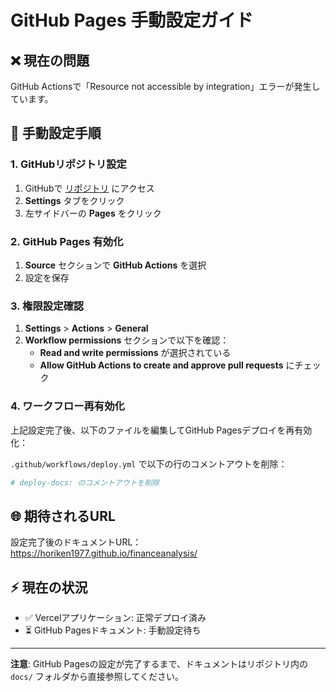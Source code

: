 # GitHub Pages 手動設定ガイド

## ❌ 現在の問題
GitHub Actionsで「Resource not accessible by integration」エラーが発生しています。

## 🔧 手動設定手順

### 1. GitHubリポジトリ設定
1. GitHubで [リポジトリ](https://github.com/horiken1977/financeanalysis) にアクセス
2. **Settings** タブをクリック
3. 左サイドバーの **Pages** をクリック

### 2. GitHub Pages 有効化
1. **Source** セクションで **GitHub Actions** を選択
2. 設定を保存

### 3. 権限設定確認
1. **Settings** > **Actions** > **General**
2. **Workflow permissions** セクションで以下を確認：
   - **Read and write permissions** が選択されている
   - **Allow GitHub Actions to create and approve pull requests** にチェック

### 4. ワークフロー再有効化
上記設定完了後、以下のファイルを編集してGitHub Pagesデプロイを再有効化：

`.github/workflows/deploy.yml` で以下の行のコメントアウトを削除：
```yaml
# deploy-docs: のコメントアウトを削除
```

## 🌐 期待されるURL
設定完了後のドキュメントURL：
https://horiken1977.github.io/financeanalysis/

## ⚡ 現在の状況
- ✅ Vercelアプリケーション: 正常デプロイ済み
- ⏳ GitHub Pagesドキュメント: 手動設定待ち

---

**注意**: GitHub Pagesの設定が完了するまで、ドキュメントはリポジトリ内の `docs/` フォルダから直接参照してください。